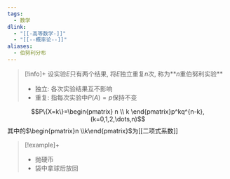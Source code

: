```yaml
---
tags:
  - 数学
dlink:
  - "[[-高等数学-]]"
  - "[[--概率论--]]"
aliases:
  - 伯努利分布
---
```

>[!info]+
> 设实验$E$只有两个结果, 将$E$独立重复$n$次, 称为**$n$重伯努利实验**
> - 独立: 各次实验结果互不影响
> - 重复: 指每次实验中$P(A)=p$保持不变

$$P\{X=k\}=\begin{pmatrix}
n \\
k
\end{pmatrix}p^kq^{n-k},(k=0,1,2,\dots,n)$$
其中的$\begin{pmatrix}n \\k\end{pmatrix}$为[[二项式系数]]



>[!example]+
>  - 抛硬币
>  - 袋中拿球后放回
